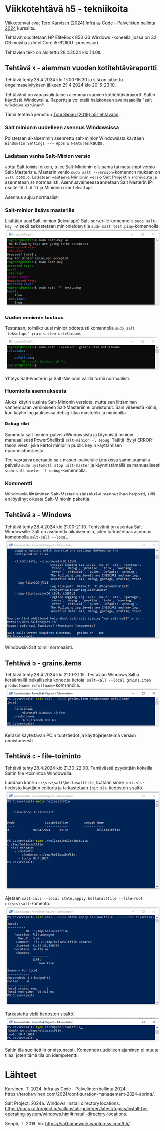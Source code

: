 # Viikkotehtävä h5 - tekniikoita
Viikkotehvät ovat [Tero Karvisen (2024) Infra as Code - Palvelinten hallinta 2024](https://terokarvinen.com/2024/configuration-management-2024-spring/) kurssilta.

Tehtävät suoritetaan HP EliteBook 850 G3 Windows -koneella, jossa on 32 GB muistia ja Intel Core i5-6200U -prosessori.

Tehtävien teko on aloitettu 28.4.2024 klo 14.00.

## Tehtävä x - aiemman vuoden kotitehtäväraportti

Tehtävä tehty 28.4.2024 klo 16.00-16.30 ja sitä on jatkettu ongelmaselvityksen jälkeen 29.4.2024 klo 20.15-23.10. 

Tehtävänä on vapaavalintainen aiemman vuoden kotitehtäväraportti Saltin käytöstä Windowsilla. Raportteja voi etsiä halukoneen avainsanoilla "salt windows karvinen".

Tämä tehtävä perustuu [Toni Sepän (2019) h5-tehtävään](https://salthomework.wordpress.com/h5/).

### Salt minionin uudelleen asennus Windowsissa
Poistetaan aikaisemmin asennettu salt-minion Windowsista käyttäen `Windowsin Settings --> Apps & Features` kautta.

### Ladataan vanha Salt-Minion versio
Jotta Salt toimisi oikein, tulee Salt-Minionin olla sama tai matalampi versio Salt-Masterista. Masterin versio `sudo salt --version`-komennon mukaan on `salt 3002.6`. Ladataan vastaava [Minionin versio Salt Projektin archivesta](https://archive.repo.saltproject.io/windows/Salt-Minion-3002.6-Py3-x86-Setup.exe) ja asennetaan se normaalisti. Asennusvaiheessa annetaan Salt Masterin IP-osoite `10.1.0.11` ja Minionin nimi `leksulapc`.

Asennus sujuu normaalisti

### Salt-minion lisäys masterille
Lisätään uusi Salt-minion (leksulapc) Salt-serverille komennolla `sudo salt-key -A` sekä tarkastetaan minionieiden tila `sudo salt test.ping`-komennolla.
![Salt-serveri hyväksyy uuden minionin ja testataan yhteys minionieihin.](https://github.com/leksu70/2024k-ph-teht/blob/master/kuvat/h5-x-salt-key-a.png "Salt-serveri hyväksyy uuden minionin ja testataan yhteys minionieihin.")

### Uuden minionin testaus
Testataan, toimiiko uusi minion odotetusti komennolla `sudo salt 'leksulapc' grains.item osfullname`.
![Testataan yhteys salt-komennolla.](https://github.com/leksu70/2024k-ph-teht/blob/master/kuvat/h5-x-salt-test-new.png "Testataan yhteys salt-komennolla.")

Yhteys Salt-Masterin ja Salt-Minionin välillä toimii normaalisti.

### Huomioita asennuksesta
Aluksi käytin uusinta Salt-Minionin versiota, mutta sen liittäminen vanhempaan versioiseen Salt-Masteriin ei onnistunut. Sain virheestä kiinni, kun käytin loggauksessa debug-tilaa masterilla ja minionilla.

#### Debug-tilat
Sammuta salt-minion-palvelu Windowsista ja käynnistä minioni manuaalisesti PowerShellistä `salt-minion -l debug`. Täältä löytyi ERROR-tason viesti, joka kertoi minionin public key:n käyttämisen epäonnistumisesta.

Tee vastaava operaatio salt-master-palvelulle Linuxissa sammuttamalla palvelu `sudo systemctl stop salt-master` ja käynnistämällä se manuaalisesti `sudo salt-master -l debug`-komennolla.

### Kommentti
Windowsin liittäminen Salt-Masterin alaiseksi ei mennyt ihan helposti, sillä en löytänyt oikeata Salt-Minionin pakettia.

## Tehtävä a - Windows
Tehtävä tehty 28.4.2024 klo 21.00-21.10.
Tehtävänä on asentaa Salt Windowsille. Salt on asennettu aikaisemmin, joten tarkastetaan asennus komennolla `salt-call --local`.
![Windows Salt local-testi.](https://github.com/leksu70/2024k-ph-teht/blob/master/kuvat/h5-a-salt-call-local.png "Windows Salt local -testi.")

Windowsin Salt toimii normaalisti.

## Tehtävä b - grains.items
Tehtävä tehty 28.4.2024 klo 21.10-21.15.
Testataan Windows Saltia keräämällä paikalliselta koneelta tietoja.
`salt-call --local grains.item productname osfullname`-komennolla.
![Windows Salt grains-testi.](https://github.com/leksu70/2024k-ph-teht/blob/master/kuvat/h5-b-win-salt-grains.png "Windows Salt grans -testi.")

Keräsin käytettävän PC:n tuotetiedot ja käyttöjärjestelmä version onnistuneesti.

## Tehtävä c - file-toiminto
Tehtävä tehty 28.4.2024 klo 21.30-22.00.
Tehtävässä pyydetään kokeilla Saltin file -toimintoa Windowsilla.

Luodaan kansio `c:\srv\salt\hellosaltfile`, lisätään sinne `init.sls`-tiedosto käyttäen editoria ja tarkastetaan `init.sls`-tiedoston sisältö.
![Windows Salt file -testi.](https://github.com/leksu70/2024k-ph-teht/blob/master/kuvat/h5-c-salt-file.png "Windows Salt file -testi.")

Ajetaan `salt-call --local state.apply hellosaltfile --file-root c:\srv\salt`-komento.
![Ajetaan saltin tila hellosaltfilelle.](https://github.com/leksu70/2024k-ph-teht/blob/master/kuvat/h5-c-salt-state-apply.png "Ajetaan saltin tila hellosaltfilelle.")

Tarkastettu vielä tiedoston sisältö.
![Luodun tiedoston sisältö.](https://github.com/leksu70/2024k-ph-teht/blob/master/kuvat/h5-c-salt-file-contains.png "Luodun tiedoston sisältö.")

Saltin tila suoritettiin onnistuneesti. Komennon uudelleen ajaminen ei muuta tilaa, joten tämä tila on idempotentti. 




# Lähteet
Karvinen, T. 2024. Infra as Code - Palvelinten hallinta 2024. https://terokarvinen.com/2024/configuration-management-2024-spring/.

Salt Project. 2024a. Windows, Install directory locations. https://docs.saltproject.io/salt/install-guide/en/latest/topics/install-by-operating-system/windows.html#install-directory-locations.

Seppä, T. 2019. h5. https://salthomework.wordpress.com/h5/.
